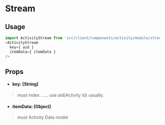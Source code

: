 # Stream
## Usage
```javascript
import ActivityStream from 'src/client/components/activity/module/stream';
<ActivityStream
  key={ aid }
  itemData={ itemData }
/>
```
## Props
- #### key: [String]
> must
> index ...... use aid(Activity Id) usually.

- #### itemData: [Object]
> must
> Activity Data model
